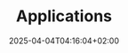 ---
weight: 999
title: "Applications"
description: "[Services](./applications/services) • [UsersManagement](./applications/usersmanagement)"
icon: "appstore"
icontype: "simple"
date: "2025-04-04T04:16:04+02:00"
lastmod: "2025-04-04T04:16:04+02:00"
toc: true
---